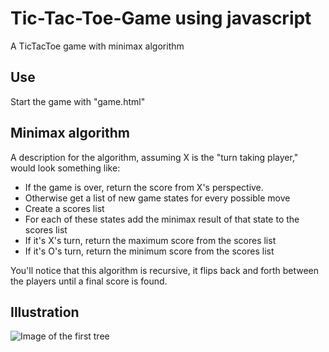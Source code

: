 # Tic-Tac-Toe-Game using javascript

A TicTacToe game with minimax algorithm

## Use

Start the game with "game.html"

## Minimax algorithm

A description for the algorithm, assuming X is the "turn taking player," would look something like:

- If the game is over, return the score from X's perspective.
- Otherwise get a list of new game states for every possible move
- Create a scores list
- For each of these states add the minimax result of that state to the scores list
- If it's X's turn, return the maximum score from the scores list
- If it's O's turn, return the minimum score from the scores list

You'll notice that this algorithm is recursive, it flips back and forth between the players until a final score is found.

## Illustration

![Image of the first tree]( https://images.squarespace-cdn.com/content/v1/5a0c6978bff2001ef7581170/1513544600041-LK94ONS0M8TSFUFCPPNB/ke17ZwdGBToddI8pDm48kM0UFzSX-GmXGE6uzfQKFGcUqsxRUqqbr1mOJYKfIPR7LoDQ9mXPOjoJoqy81S2I8N_N4V1vUb5AoIIIbLZhVYxCRW4BPu10St3TBAUQYVKcNGYpWN1nf4nUUVDcP3FLfN51GxsaWT80qRWhr6f2ozjeHnMLFnDWbx-N21Y6qvac/full-minimax-move-tree.png?format=1500w)
